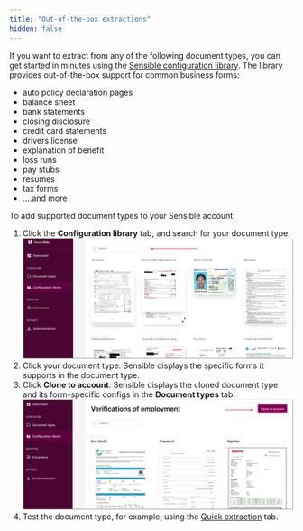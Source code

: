 ```yaml
---
title: "Out-of-the-box extractions"
hidden: false
---
```



If you want to extract from any of the following document types, you can get started in minutes using the [Sensible configuration library](https://github.com/sensible-hq/sensible-configuration-library). The library provides out-of-the-box support for common business forms:

- auto policy declaration pages
- balance sheet
- bank statements
- closing disclosure
- credit card statements
- drivers license
- explanation of benefit
- loss runs
- pay stubs
- resumes
- tax forms
- ....and more

To add supported document types to your Sensible account:

1. Click the **Configuration library** tab, and search for your document type:
![Click to enlarge](https://raw.githubusercontent.com/sensible-hq/sensible-docs/main/readme-sync/assets/v0/images/final/library_1.png)
2. Click your document type. Sensible displays the specific forms it supports in the document type.
3. Click **Clone to account**. Sensible displays the cloned document type and its form-specific configs in the **Document types** tab.
![Click to enlarge](https://raw.githubusercontent.com/sensible-hq/sensible-docs/main/readme-sync/assets/v0/images/final/library_2.png)
4. Test the document type, for example, using the [Quick extraction](doc:quick-extraction) tab.


